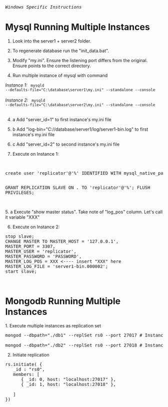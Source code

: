 <pre><i>Windows Specific Instructions </i></pre>

<h1> Mysql Running Multiple Instances </h1>

1. Look into the server1 + server2 folder.

2. To regenerate database run the "init_data.bat". 

3. Modify "my.ini". Ensure the listening port differs from the original. Ensure points to the correct directory.

4. Run multiple instance of mysql with command 

<i>Instance 1:</i>
<code>
mysqld --defaults-file="C:\database\server1\my.ini" --standalone --console
</code>
<br/>
<i>Instance 2:</i>
<code>
mysqld --defaults-file="C:\database\server2\my.ini" --standalone --console
</code>
<br/>

4. a Add "server_id=1" to first instance's my.ini file
4. b Add "log-bin="C://database/server1/log/server1-bin.log" to first instance's my.ini file
4. c Add "server_id=2" to second instance's my.ini file


5. Execute on Instance 1:
<br/>
<pre>
create user 'replicator'@'%' IDENTIFIED WITH mysql_native_password BY 'PASSWORD';

GRANT REPLICATION SLAVE ON *.* TO 'replicator'@'%';
 FLUSH PRIVILEGES;
</pre>
<br/>
5. a Execute "show master status". Take note of "log_pos" column. Let's call it variable "XXX"

6. Execute on Instance 2:

<pre>
stop slave;
CHANGE MASTER TO MASTER_HOST = '127.0.0.1', 
MASTER_PORT = 3307,
MASTER_USER = 'replicator', 
MASTER_PASSWORD = 'PASSWORD', 
MASTER_LOG_POS = XXX <---- insert "XXX" here
MASTER_LOG_FILE = 'server1-bin.000002';
start slave;
</pre>
<br/>

<h1> Mongodb Running Multiple Instances </h1>
1. Execute multiple instances as replication set

<pre>
mongod --dbpath="./db1" --replSet rs0 --port 27017 # Instance 1

mongod --dbpath="./db2" --replSet rs0 --port 27018 # Instance 2
</pre>

2. Initiate replication

<pre>
rs.initiate( {
   _id : "rs0",
   members: [
      { _id: 0, host: "localhost:27017" },
      { _id: 1, host: "localhost:27018" },

   ]
})
</pre>

